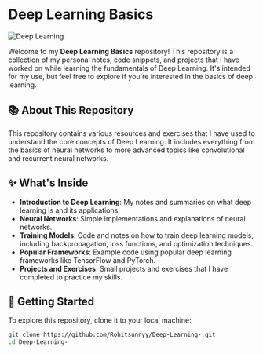 # Deep Learning Basics

![Deep Learning](https://media.giphy.com/media/26tn33aiTi1jkl6H6/giphy.gif)

Welcome to my **Deep Learning Basics** repository! This repository is a collection of my personal notes, code snippets, and projects that I have worked on while learning the fundamentals of Deep Learning. It's intended for my use, but feel free to explore if you're interested in the basics of deep learning.

## 📚 About This Repository
 
This repository contains various resources and exercises that I have used to understand the core concepts of Deep Learning. It includes everything from the basics of neural networks to more advanced topics like convolutional and recurrent neural networks.

## ✨ What's Inside

- **Introduction to Deep Learning**: My notes and summaries on what deep learning is and its applications.
- **Neural Networks**: Simple implementations and explanations of neural networks.
- **Training Models**: Code and notes on how to train deep learning models, including backpropagation, loss functions, and optimization techniques.
- **Popular Frameworks**: Example code using popular deep learning frameworks like TensorFlow and PyTorch.
- **Projects and Exercises**: Small projects and exercises that I have completed to practice my skills.

## 🚀 Getting Started

To explore this repository, clone it to your local machine:

```bash
git clone https://github.com/Rohitsunnyy/Deep-Learning-.git
cd Deep-Learning-

